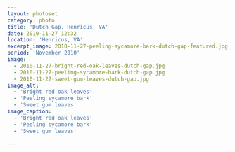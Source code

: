 ```yaml
---
layout: photoset
category: photo
title: 'Dutch Gap, Henricus, VA'
date: 2010-11-27 12:32
location: 'Henricus, VA'
excerpt_image: 2010-11-27-peeling-sycamore-bark-dutch-gap-featured.jpg
period: 'November 2010'
image:
  - 2010-11-27-bright-red-oak-leaves-dutch-gap.jpg
  - 2010-11-27-peeling-sycamore-bark-dutch-gap.jpg
  - 2010-11-27-sweet-gum-leaves-dutch-gap.jpg
image_alt:
  - 'Bright red oak leaves'
  - 'Peeling sycamore bark'
  - 'Sweet gum leaves'
image_caption:
  - 'Bright red oak leaves'
  - 'Peeling sycamore bark'
  - 'Sweet gum leaves'

---
```


